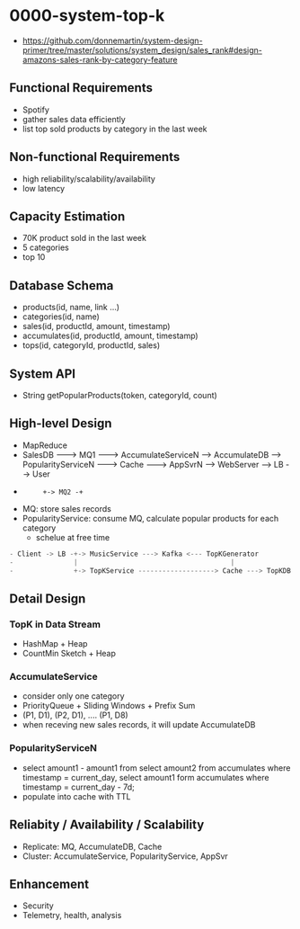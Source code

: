 # 0000-system-top-k
- https://github.com/donnemartin/system-design-primer/tree/master/solutions/system_design/sales_rank#design-amazons-sales-rank-by-category-feature

## Functional Requirements
- Spotify
- gather sales data efficiently
- list top sold products by category in the last week

## Non-functional Requirements
- high reliability/scalability/availability
- low latency

## Capacity Estimation
- 70K product sold in the last week
- 5 categories
- top 10

## Database Schema
- products(id, name, link ...)
- categories(id, name)
- sales(id, productId, amount, timestamp)
- accumulates(id, productId, amount, timestamp)
- tops(id, categoryId, productId, sales)

## System API
- String getPopularProducts(token, categoryId, count)

## High-level Design

- MapReduce
- SalesDB ---> MQ1 ---> AccumulateServiceN --> AccumulateDB --> PopularityServiceN ---> Cache ---> AppSvrN --> WebServer --> LB --> User
-          +-> MQ2 -+
- MQ: store sales records
- PopularityService: consume MQ, calculate popular products for each category
    - schelue at free time

```java
- Client -> LB -+-> MusicService ---> Kafka <--- TopKGenerator
-               |                                      |
-               +-> TopKService -------------------> Cache ---> TopKDB
```

## Detail Design

### TopK in Data Stream
- HashMap + Heap
- CountMin Sketch + Heap

### AccumulateService
- consider only one category
- PriorityQueue + Sliding Windows + Prefix Sum
- (P1, D1), (P2, D1), .... (P1, D8)
- when receving new sales records, it will update AccumulateDB

### PopularityServiceN
- select amount1 - amount1 from select amount2 from accumulates where timestamp = current_day,
  select amount1 form accumulates where timestamp = current_day - 7d;
- populate into cache with TTL

## Reliabity / Availability / Scalability
- Replicate: MQ, AccumulateDB, Cache
- Cluster: AccumulateService, PopularityService, AppSvr

## Enhancement
- Security
- Telemetry, health, analysis
